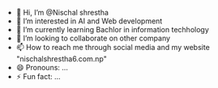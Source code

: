 - 👋 Hi, I’m @Nischal shrestha
- 👀 I’m interested in AI and Web development
- 🌱 I’m currently learning Bachlor in information techhology
- 💞️ I’m looking to collaborate on other company
- 📫 How to reach me through social media and my website "nischalshrestha6.com.np"
- 😄 Pronouns: ...
- ⚡ Fun fact: ...

<!---
nischalstha-ns/nischalstha-ns is a ✨ special ✨ repository because its `README.md` (this file) appears on your GitHub profile.
You can click the Preview link to take a look at your changes.
--->
